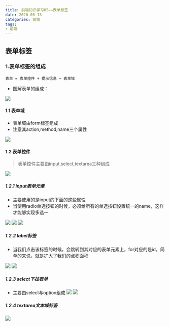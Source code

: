 ```yaml
---
title: 前端知识学习05——表单标签
date: 2020-05-13
categories: 前端
tags: 
- 前端
---
```

## 表单标签
### 1.表单标签的组成
```
表单 = 表单控件 + 提示信息 + 表单域
```

* 图解表单的组成：

![](https://gitee.com/justin2/pic/raw/master/20200513180912.png)

#### 1.1 表单域
* 表单域由form标签组成
* 注意其action,method,name三个属性

![](https://gitee.com/justin2/pic/raw/master/20200513181049.png)

#### 1.2 表单控件
> 表单控件主要由input,select,textarea三种组成

![](https://gitee.com/justin2/pic/raw/master/20200513181222.png)

##### 1.2.1 input表单元素
* 主要使用的是input的下面的这些属性
* 当使用radio单选按钮的时候，必须给所有的单选按钮设置统一的name，这样才能够实现多选一

![](https://gitee.com/justin2/pic/raw/master/20200513181433.png)
![](https://gitee.com/justin2/pic/raw/master/20200513181320.png)
![](https://gitee.com/justin2/pic/raw/master/20200513181456.png)

##### 1.2.2 label标签
* 当我们点击该标签的时候，会跳转到其对应的表单元素上，for对应的是id，简单的来说，就是扩大了我们的点积面积

![](https://gitee.com/justin2/pic/raw/master/20200513181615.png)
![](https://gitee.com/justin2/pic/raw/master/20200513181623.png)

##### 1.2.3 select下拉表单
* 主要由select与option组成
![](https://gitee.com/justin2/pic/raw/master/20200513181719.png)
![](https://gitee.com/justin2/pic/raw/master/20200513181726.png)

##### 1.2.4 textarea文本域标签
![](https://gitee.com/justin2/pic/raw/master/20200513181750.png)

